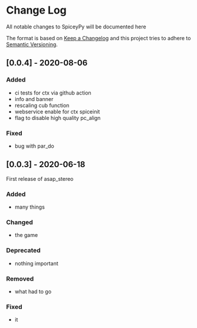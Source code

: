 # Change Log   
All notable changes to SpiceyPy will be documented here

The format is based on [Keep a Changelog](http://keepachangelog.com/)
and this project tries to adhere to [Semantic Versioning](http://semver.org/).


## [0.0.4] - 2020-08-06
### Added
- ci tests for ctx via github action
- info and banner
- rescaling cub function
- webservice enable for ctx spiceinit
- flag to disable high quality pc_align

### Fixed
- bug with par_do 

## [0.0.3] - 2020-06-18
First release of asap_stereo

### Added
- many things

### Changed
- the game

### Deprecated
- nothing important

### Removed
- what had to go

### Fixed
- it